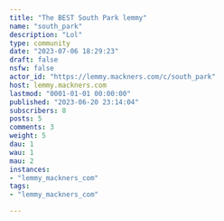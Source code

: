 ```yaml
---
title: "The BEST South Park lemmy" 
name: "south_park"
description: "Lol"
type: community
date: "2023-07-06 18:29:23"
draft: false
nsfw: false
actor_id: "https://lemmy.mackners.com/c/south_park"
host: lemmy.mackners.com
lastmod: "0001-01-01 00:00:00"
published: "2023-06-20 23:14:04"
subscribers: 8
posts: 5
comments: 3
weight: 5
dau: 1
wau: 1
mau: 2
instances:
- "lemmy_mackners_com"
tags: 
- "lemmy_mackners_com"

---
```

